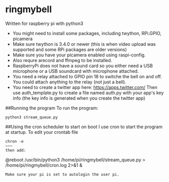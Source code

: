 # ringmybell

Written for raspberry pi with python3
* You might need to install some packages, including twython, RPi.GPIO, picamera
* Make sure twython is 3.4.0 or newer (this is when video upload was supported and some RPi packages are older versions)
* Make sure you have your picamera enabled using raspi-config.
* Also requre arecord and ffmpeg to be installed.
* RaspberryPi does not have a sound card so you either need a USB microphone or a USB soundcard with microphone attached.
* You need a relay attached to GPIO pin 18 to switche the bell on and off. You could attach anything to the relay (not just a bell).
* You need to create a twitter app here: https://apps.twitter.com/ Then use auth_template.py to create a file named auth.py with your app's key info (the key info is generated when you create the twitter app)

##Running the program
To run the program: 
~~~~
python3 stream_queue.py
~~~~
   
##Using the cron scheduler to start on boot
I use cron to start the program at startup. To edit your crontab file
~~~~
chron -e
~~~
then add:
~~~~
@reboot /usr/bin/python3 /home/pi/ringmybell/stream_queue.py > /home/pi/ringmybell/cron.log 2>&1 &
~~~~
Make sure your pi is set to autologin the user pi.
